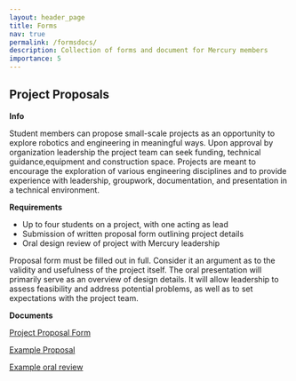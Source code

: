 ```yaml
---
layout: header_page
title: Forms
nav: true
permalink: /formsdocs/
description: Collection of forms and document for Mercury members
importance: 5
---
```


<!-- Project Proposal Information -->
<h2 class="category">Project Proposals</h2>

**Info**

Student members can propose small-scale projects as an opportunity to explore robotics and engineering in meaningful ways. Upon approval by organization leadership the project team can seek funding, technical guidance,equipment and construction space. Projects are meant to encourage the exploration of various engineering disciplines and to provide experience with leadership, groupwork, documentation, and presentation in a technical environment.

**Requirements**

* Up to four students on a project, with one acting as lead
* Submission of written proposal form outlining project details
* Oral design review of project with Mercury leadership

Proposal form must be filled out in full. Consider it an argument as to the validity and usefulness of the project itself. The oral presentation will primarily serve as an overview of design details. It will allow leadership to assess feasibility and address potential problems, as well as to set expectations with the project team.

**Documents**

<a href="/assets/docs/mercury_robotics_project_proposal_form.pdf" target="_blank">Project Proposal Form</a>

<a href="" target="_blank">Example Proposal</a>

<a href="" target="_blank">Example oral review</a>

<!-- Project Proposal Form -->